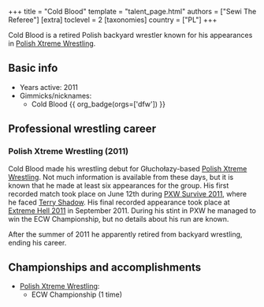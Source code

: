 +++
title = "Cold Blood"
template = "talent_page.html"
authors = ["Sewi The Referee"]
[extra]
toclevel = 2
[taxonomies]
country = ["PL"]
+++

Cold Blood is a retired Polish backyard wrestler known for his appearances in [Polish Xtreme Wrestling](@/o/pxw.md).

## Basic info

* Years active: 2011
* Gimmicks/nicknames:
  - Cold Blood {{ org_badge(orgs=['dfw']) }}

## Professional wrestling career

### Polish Xtreme Wrestling (2011)

Cold Blood made his wrestling debut for Głuchołazy-based [Polish Xtreme Wrestling](@/o/pxw.md).
Not much information is available from these days, but it is known that he made at least six appearances for the group.
His first recorded match took place on June 12th during [PXW Survive 2011](@/e/pxw/2011-06-12-pxw-survive-2011.md), where he faced [Terry Shadow](@/w/shadow.md). His final recorded appearance took place at [Extreme Hell 2011](@/e/pxw/2011-09-24-pxw-extreme-hell-2011.md) in September 2011. During his stint in PXW he managed to win the ECW Championship, but no details about his run are known.

After the summer of 2011 he apparently retired from backyard wrestling, ending his career.

## Championships and accomplishments

* [Polish Xtreme Wrestling](@/o/pxw.md):
  - ECW Championship (1 time)
